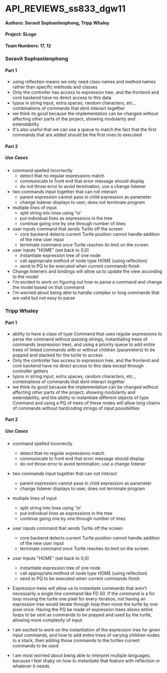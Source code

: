 **API_REVIEWS_ss833_dgw11**
======================

#### Authors: Soravit Sophastienphong, Tripp Whaley
#### Project: SLogo
#### Team Numbers: 17, 12

### Soravit Sophastienphong
#### Part 1
* using reflection means we only need class names and method names rather than specific methods and classes
* Only the controller has access to expression tree, and the frontend and core backend have no direct access to this data
* typos in string input, extra spaces, random characters, etc., combinations of commands that dont interact together
* we think its good because the implementation can be changed without affecting other parts of the project, showing modularity and extendability
* It's also useful that we can use a queue to match the fact that the first commands that are added should be the first ones to executed

#### Part 2
##### Use Cases
* command spelled incorrectly
	* detect that no regular expressions match
	* communicate to front end that error message should display
	* do not throw error to avoid termination, use a change listener
* two commands input together that can not interact
	* parent expression cannot pass in child expression as parameter
	* change listener displays to user, does not terminate program
* multiple lines of input
	* split string into lines using '\n'
	* put individual lines as expressions in the tree
	* continue going one by one through number of lines
* user inputs command that sends Turtle off the screen
	* core backend detects current Turtle position cannot handle addition of the new user input
	* terminate command once Turtle reaches its limit on the screen
* user inputs "HOME" (set back to 0,0)
	* instantiate expression tree of one node
	* call appropriate method of node type HOME (using reflection)
	* send to PQ to be executed when current commands finish
* Change listeners and bindings will allow us to update the view according to the model
* I'm excited to work on figuring out how to parse a command and change the model based on that command
* I'm worried about being able to handle complex or long commands that are valid but not easy to parse


### Tripp Whaley
#### Part 1
* ability to have a class of type Command that uses regular expressions to parse the command without passing strings, instantiating trees of commands (expression tree), and using a priority queue to add entire trees of linked commands with or without children (parameters) to be popped and stacked for the turtle to access
* Only the controller has access to expression tree, and the frontend and core backend have no direct access to this data except through controller getters
* typos in string input, extra spaces, random characters, etc., combinations of commands that dont interact together
* we think its good because the implementation can be changed without affecting other parts of the project, showing modularity and extendability, and the ability to instantiate different objects of type Command and using a PQ of trees of these nodes will allow long chains of commands without hardcoding strings of input possibilities

#### Part 2
##### Use Cases
* command spelled incorrectly
	* detect that no regular expressions match
	* communicate to front end that error message should display
	* do not throw error to avoid termination, use a change listener
* two commands input together that can not interact
	* parent expression cannot pass in child expression as parameter
	* change listener displays to user, does not terminate program
* multiple lines of input
	* split string into lines using '\n'
	* put individual lines as expressions in the tree
	* continue going one by one through number of lines
* user inputs command that sends Turtle off the screen
	* core backend detects current Turtle position cannot handle addition of the new user input
	* terminate command once Turtle reaches its limit on the screen
* user inputs "HOME" (set back to 0,0)
	* instantiate expression tree of one node
	* call appropriate method of node type HOME (using reflection)
	* send to PQ to be executed when current commands finish


* Expression trees will allow us to instantiate commands that aren't necessarily a single line command like FD 50. If the command is a for loop moving the turtle one pixel for every iteration, not having an expression tree would iterate through loop then move the turtle by one pixel once. Having the PQ be made of expression trees allows entire loops to be sent as commands to be popped and used by the turtle, allowing more complexity of input
* I am excited to work on the instantiation of the expression tree for given input commands, and how to add entire trees of varying children nodes to a stack, then adding those commands to the turtles current commands to be used.
* I am most worried about being able to interpret multiple languages, because I feel shaky on how to instantiate that feature with reflection or whatever it needs.